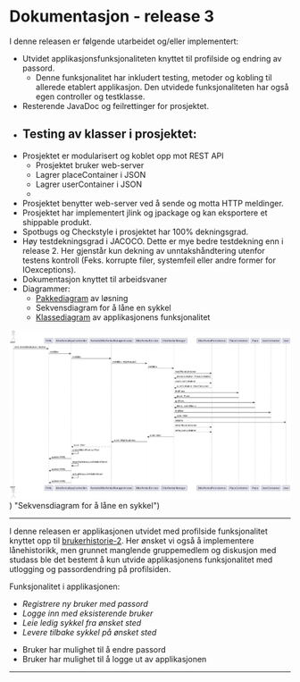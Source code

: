 
# Dokumentasjon - release 3

I denne releasen er følgende utarbeidet og/eller implementert:
- Utvidet applikasjonsfunksjonaliteten knyttet til profilside og endring av passord.
  -  Denne funksjonalitet har inkludert testing, metoder og kobling til allerede etablert applikasjon. Den utvidede funksjonaliteten har også egen controller og testklasse.
- Resterende JavaDoc og feilrettinger for prosjektet.
- Testing av klasser i prosjektet:
    - 
- Prosjektet er modularisert og koblet opp mot REST API
  - Prosjektet bruker web-server
  - Lagrer placeContainer i JSON
  - Lagrer userContainer i JSON
  - 
- Prosjektet benytter web-server ved å sende og motta HTTP meldinger.
- Prosjektet har implementert jlink og jpackage og kan eksportere et shippable produkt.
-  Spotbugs og Checkstyle i prosjektet har 100% dekningsgrad.
-  Høy testdekningsgrad i JACOCO. Dette er mye bedre testdekning enn i release 2. Her gjenstår kun dekning av unntakshåndtering utenfor testens kontroll (Feks. korrupte filer, systemfeil eller andre former for IOexceptions).
- Dokumentasjon knyttet til arbeidsvaner
- Diagrammer:
  - [Pakkediagram](../../2247/skjermbilder/PakkeDiagram.png) av løsning
  - Sekvensdiagram for å låne en sykkel
  - [Klassediagram](../release2/release2ClassDiagram.png) av applikasjonens funksjonalitet 

![alt text](sequenceDiagram.png)) "Sekvensdiagram for å låne en sykkel")


---

I denne releasen er applikasjonen utvidet med profilside funksjonalitet knyttet opp til [brukerhistorie-2](../../2247/readme.md#brukerhistorie-2). Her ønsket vi også å implementere lånehistorikk, men grunnet manglende gruppemedlem og diskusjon med studass ble det bestemt å kun utvide applikasjonens funksjonalitet med utlogging og passordendring på profilsiden.


Funksjonalitet i applikasjonen:
- *Registrere ny bruker med passord*
- *Logge inn med eksisterende bruker*
- *Leie ledig sykkel fra ønsket sted*
- *Levere tilbake sykkel på ønsket sted*
+ Bruker har mulighet til å endre passord
+ Bruker har mulighet til å logge ut av applikasjonen

---